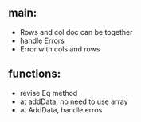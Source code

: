 ## main:
- Rows and col doc can be together
- handle Errors
- Error with cols and rows

## functions:
- revise Eq method
- at addData, no need to use array
- at AddData, handle erros